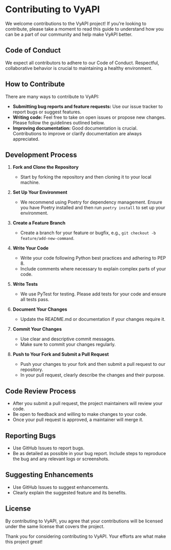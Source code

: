# Contributing to VyAPI

We welcome contributions to the VyAPI project! If you're looking to contribute, please take a moment to read this guide to understand how you can be a part of our community and help make VyAPI better.

## Code of Conduct

We expect all contributors to adhere to our Code of Conduct. Respectful, collaborative behavior is crucial to maintaining a healthy environment.

## How to Contribute

There are many ways to contribute to VyAPI:

- **Submitting bug reports and feature requests:** Use our issue tracker to report bugs or suggest features.
- **Writing code:** Feel free to take on open issues or propose new changes. Please follow the guidelines outlined below.
- **Improving documentation:** Good documentation is crucial. Contributions to improve or clarify documentation are always appreciated.

## Development Process

1. **Fork and Clone the Repository**
   - Start by forking the repository and then cloning it to your local machine.

2. **Set Up Your Environment**
   - We recommend using Poetry for dependency management. Ensure you have Poetry installed and then run `poetry install` to set up your environment.

3. **Create a Feature Branch**
   - Create a branch for your feature or bugfix, e.g., `git checkout -b feature/add-new-command`.

4. **Write Your Code**
   - Write your code following Python best practices and adhering to PEP 8.
   - Include comments where necessary to explain complex parts of your code.

5. **Write Tests**
   - We use PyTest for testing. Please add tests for your code and ensure all tests pass.

6. **Document Your Changes**
   - Update the README.md or documentation if your changes require it.

7. **Commit Your Changes**
   - Use clear and descriptive commit messages.
   - Make sure to commit your changes regularly.

8. **Push to Your Fork and Submit a Pull Request**
   - Push your changes to your fork and then submit a pull request to our repository.
   - In your pull request, clearly describe the changes and their purpose.

## Code Review Process

- After you submit a pull request, the project maintainers will review your code.
- Be open to feedback and willing to make changes to your code.
- Once your pull request is approved, a maintainer will merge it.

## Reporting Bugs

- Use GitHub Issues to report bugs.
- Be as detailed as possible in your bug report. Include steps to reproduce the bug and any relevant logs or screenshots.

## Suggesting Enhancements

- Use GitHub Issues to suggest enhancements.
- Clearly explain the suggested feature and its benefits.

## License

By contributing to VyAPI, you agree that your contributions will be licensed under the same license that covers the project.

Thank you for considering contributing to VyAPI. Your efforts are what make this project great!

